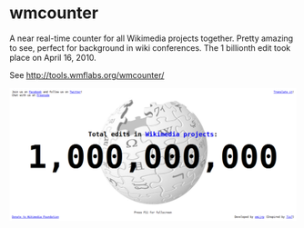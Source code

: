 wmcounter
=========

A near real-time counter for all Wikimedia projects together. Pretty amazing to see, perfect for background in wiki conferences. The 1 billionth edit took place on April 16, 2010.

See http://tools.wmflabs.org/wmcounter/

![alt text](https://raw.githubusercontent.com/emijrp/wmcounter/master/public_html/onebillion.png)
